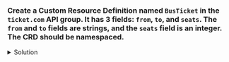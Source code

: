 ### Create a Custom Resource Definition named `BusTicket` in the `ticket.com` API group. It has 3 fields: `from`, `to`, and `seats`. The `from` and `to` fields are strings, and the `seats` field is an integer. The CRD should be namespaced.

<details><summary>Solution</summary>
  <p>

  ```bash
  apiVersion: apiextensions.k8s.io/v1
  kind: CustomResourceDefinition
  metadata:
    name: bustickets.ticket.com
  spec:
    group: ticket.com
    versions:
      - name: v1
        served: true
        storage: true
        schema:
          openAPIV3Schema:
            type: object
            properties:
              spec:
                type: object
                properties:
                  from:
                    type: string
                  to:
                    type: string
                  seats:
                    type: integer
    scope: Namespaced
    names:
      plural: bustickets
      singular: busticket
      kind: BusTicket
      shortNames:
      - bt
  ```
  </p>
</details>